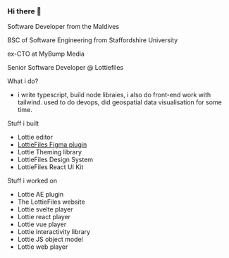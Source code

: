 ### Hi there 👋

Software Developer from the Maldives

BSC of Software Engineering from Staffordshire University 

ex-CTO at MyBump Media

Senior Software Developer @ Lottiefiles

What i do?

- i write typescript, build node libraies, i also do front-end work with tailwind. used to do devops, did geospatial data visualisation for some time.

Stuff i built

- Lottie editor
- [LottieFiles Figma plugin](figma.com/community/plugin/809860933081065308/lottiefiles)
- Lottie Theming library
- LottieFiles Design System
- LottieFiles React UI Kit 

Stuff i worked on 

- Lottie AE plugin
- The LottieFiles website
- Lottie svelte player
- Lottie react player
- Lottie vue player
- Lottie interactivity library
- Lottie JS object model
- Lottie web player
